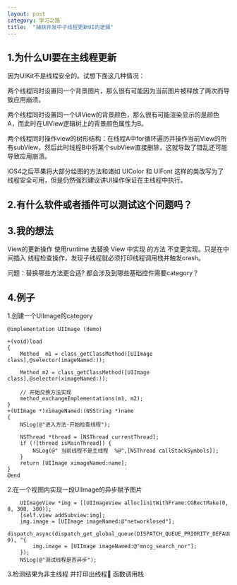 ```yaml
---
layout: post
category: 学习之路
title:  "捕获开发中子线程更新UI的逻辑" 
---
```


## 1.为什么UI要在主线程更新

因为UIKit不是线程安全的。试想下面这几种情况：

两个线程同时设置同一个背景图片，那么很有可能因为当前图片被释放了两次而导致应用崩溃。 

两个线程同时设置同一个UIView的背景颜色，那么很有可能渲染显示的是颜色A，而此时在UIView逻辑树上的背景颜色属性为B。 

两个线程同时操作view的树形结构：在线程A中for循环遍历并操作当前View的所有subView，然后此时线程B中将某个subView直接删除，这就导致了错乱还可能导致应用崩溃。 

iOS4之后苹果将大部分绘图的方法和诸如 UIColor 和 UIFont 这样的类改写为了线程安全可用，但是仍然强烈建议讲UI操作保证在主线程中执行。

## 

## 2.有什么软件或者插件可以测试这个问题吗？



## 3.我的想法

View的更新操作 使用runtime 去替换 View 中实现 的方法 不变更实现。只是在中间插入 线程检查操作，发现子线程就必须打印线程调用栈并触发crash。

问题：替换哪些方法更合适?  都会涉及到哪些基础控件需要category？



## 4.例子

1.创建一个UIImage的category

```
@implementation UIImage (demo)

+(void)load
{
    Method  m1 = class_getClassMethod([UIImage class],@selector(imageNamed:));
    
    Method m2 = class_getClassMethod([UIImage class],@selector(ximageNamed:));
    
    // 开始交换方法实现
    method_exchangeImplementations(m1, m2);
}
+(UIImage *)ximageNamed:(NSString *)name
{
    NSLog(@"进入方法-开始检查线程");
    
    NSThread *thread = [NSThread currentThread];
    if (![thread isMainThread]) {
        NSLog(@" 当前线程不是主线程  %@",[NSThread callStackSymbols]);
    }
    return [UIImage ximageNamed:name];
}
@end
```

2.在一个视图内实现一段UIImage的异步赋予图片

```
    UIImageView *img = [[UIImageView alloc]initWithFrame:CGRectMake(0, 0, 300, 300)];
    [self.view addSubview:img];
    img.image = [UIImage imageNamed:@"networklosed"];
    dispatch_async(dispatch_get_global_queue(DISPATCH_QUEUE_PRIORITY_DEFAULT, 0), ^{
        img.image = [UIImage imageNamed:@"mncg_search_nor"];
    });
    NSLog(@"测试线程是否异步");
```

3.检测结果为非主线程 并打印出线程 函数调用栈
